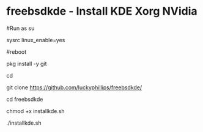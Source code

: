 # freebsdkde - Install KDE Xorg NVidia
#Run as su

sysrc linux_enable=yes

#reboot

pkg install -y git 

cd

git clone https://github.com/luckyphillips/freebsdkde/ 

cd freebsdkde 

chmod +x installkde.sh 

./installkde.sh

